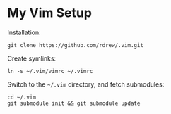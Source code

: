 # My Vim Setup

Installation:

    git clone https://github.com/rdrew/.vim.git

Create symlinks:

    ln -s ~/.vim/vimrc ~/.vimrc

Switch to the `~/.vim` directory, and fetch submodules:

    cd ~/.vim
    git submodule init && git submodule update
